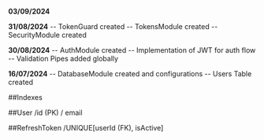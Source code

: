 **03/09/2024**

**31/08/2024**
-- TokenGuard created
-- TokensModule created
-- SecurityModule created

**30/08/2024**
-- AuthModule created
-- Implementation of JWT for auth flow
-- Validation Pipes added globally

**16/07/2024**
-- DatabaseModule created and configurations
-- Users Table created

##Indexes

##User /id (PK) / email

##RefreshToken /UNIQUE[userId (FK), isActive]
